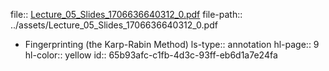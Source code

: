 file:: [Lecture_05_Slides_1706636640312_0.pdf](../assets/Lecture_05_Slides_1706636640312_0.pdf)
file-path:: ../assets/Lecture_05_Slides_1706636640312_0.pdf

- Fingerprinting (the Karp-Rabin Method)
  ls-type:: annotation
  hl-page:: 9
  hl-color:: yellow
  id:: 65b93afc-c1fb-4d3c-93ff-eb6d1a7e24fa